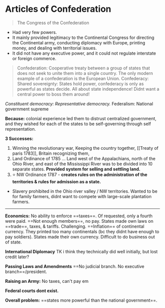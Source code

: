 # Articles of Confederation
> The Congress of the Confederation
- Had very few powers.
- It mainly provided legitimacy to the Continental Congress for directing the Continental army, conducting diplomacy with Europe, printing money, and dealing with territorial issues.
- It did not have any executive power, and it could not regulate interstate or foreign commerce.

> Confederation: Cooperative treaty between a group of states that does not seek to unite them into a single country. The only modern example of a confederation is the European Union.
Confederacy: Shared sovereignty: States hold power, confederacy is only as powerful as states decide.  All about state independence! Didnt want a central power to boss them around!

_Constituent democracy: Representative democracy._ Federalism: National government supreme

**Because:** colonial experience led them to distrust centralized government, and they wished for each of the states to be self-governing through self representation.

**3 Successes:**
1. Winning the revolutionary war, Keeping the country together, [[Treaty of paris 1783]], Britain recognizing them,
2. Land Ordinance of 1785 ... Land west of the Appalachians, north of the Ohio River, and east of the Mississippi River was to be divided into 10 separate states.  **Provided system for selling and settling land.**
3. ⭐ NW Ordinance 1787 - **creates rules on the administration of the territories & rules for admission as a state.** 
  - Slavery prohibited in the Ohio river valley / NW territories.
  Wanted to be for family farmers, didnt want to compete with large-scale plantation farmers.

---

**Economics:** No ability to enforce ==taxes==. Of requested, only a fourth were paid. ==Not enough members==, no pay.
States made own laws on ==trade==, taxes, & tariffs. Challenging.
==Inflation== of continental currency. They printed too many continentals (bc they didnt have enough to pay soldiers). States made their own currency. Difficult to do business out of state.

**International Diplomacy** TK i think they technically did well initially, but lost credit later?

**Passing Laws and Amendments** ==No judicial branch. No executive branch==/president.

**Raising an Army:** No taxes, can't pay em

**Federal courts dont exist.**

**Overall problem:** ==states more powerful than the national government==.
